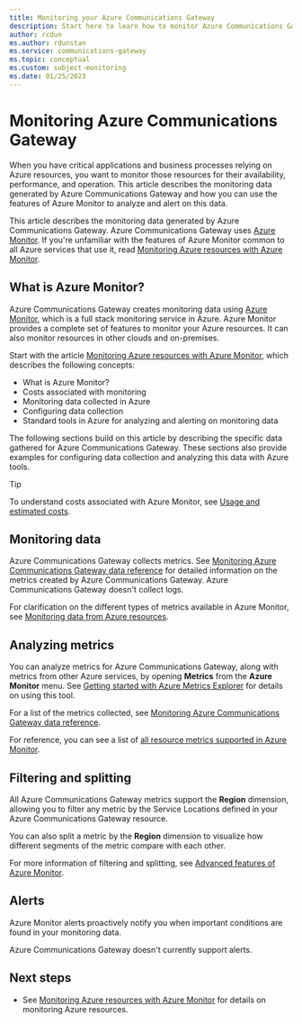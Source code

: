 ```yaml
---
title: Monitoring your Azure Communications Gateway
description: Start here to learn how to monitor Azure Communications Gateway.
author: rcdun
ms.author: rdunstan
ms.service: communications-gateway
ms.topic: conceptual
ms.custom: subject-monitoring
ms.date: 01/25/2023
---
```


# Monitoring Azure Communications Gateway

When you have critical applications and business processes relying on Azure resources, you want to monitor those resources for their availability, performance, and operation. This article describes the monitoring data generated by Azure Communications Gateway and how you can use the features of Azure Monitor to analyze and alert on this data.

This article describes the monitoring data generated by Azure Communications Gateway. Azure Communications Gateway uses [Azure Monitor](/azure/azure-monitor/overview). If you're unfamiliar with the features of Azure Monitor common to all Azure services that use it, read [Monitoring Azure resources with Azure Monitor](/azure/azure-monitor/essentials/monitor-azure-resource).


## What is Azure Monitor?

Azure Communications Gateway creates monitoring data using [Azure Monitor](../azure-monitor/overview.md), which is a full stack monitoring service in Azure. Azure Monitor provides a complete set of features to monitor your Azure resources. It can also monitor resources in other clouds and on-premises.

Start with the article [Monitoring Azure resources with Azure Monitor](../azure-monitor/essentials/monitor-azure-resource.md), which describes the following concepts:

- What is Azure Monitor?
- Costs associated with monitoring
- Monitoring data collected in Azure
- Configuring data collection
- Standard tools in Azure for analyzing and alerting on monitoring data

The following sections build on this article by describing the specific data gathered for Azure Communications Gateway. These sections also provide examples for configuring data collection and analyzing this data with Azure tools.

> [!TIP]
> To understand costs associated with Azure Monitor, see [Usage and estimated costs](../azure-monitor/usage-estimated-costs.md).


## Monitoring data 

Azure Communications Gateway collects metrics. See [Monitoring Azure Communications Gateway data reference](monitoring-azure-communications-gateway-data-reference.md) for detailed information on the metrics created by Azure Communications Gateway. Azure Communications Gateway doesn't collect logs.

 For clarification on the different types of metrics available in Azure Monitor, see [Monitoring data from Azure resources](/azure/azure-monitor/essentials/monitor-azure-resource#monitoring-data-from-Azure-resources).

## Analyzing metrics

You can analyze metrics for Azure Communications Gateway, along with metrics from other Azure services, by opening **Metrics** from the **Azure Monitor** menu. See [Getting started with Azure Metrics Explorer](../azure-monitor/essentials/metrics-getting-started.md) for details on using this tool.

For a list of the metrics collected, see [Monitoring Azure Communications Gateway data reference](monitoring-azure-communications-gateway-data-reference.md).

For reference, you can see a list of [all resource metrics supported in Azure Monitor](../azure-monitor/essentials/metrics-supported.md).

## Filtering and splitting

All Azure Communications Gateway metrics support the **Region** dimension, allowing you to filter any metric by the Service Locations defined in your Azure Communications Gateway resource. 

You can also split a metric by the **Region** dimension to visualize how different segments of the metric compare with each other. 

For more information of filtering and splitting, see [Advanced features of Azure Monitor](../azure-monitor/essentials/metrics-charts.md).

## Alerts

Azure Monitor alerts proactively notify you when important conditions are found in your monitoring data. 

Azure Communications Gateway doesn't currently support alerts.

## Next steps

- See [Monitoring Azure resources with Azure Monitor](/azure/azure-monitor/essentials/monitor-azure-resource) for details on monitoring Azure resources.